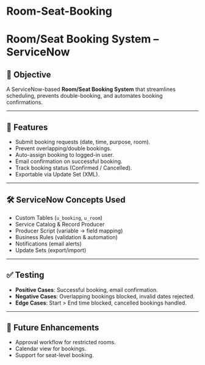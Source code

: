# Room-Seat-Booking
# Room/Seat Booking System – ServiceNow

## 📌 Objective
A ServiceNow-based **Room/Seat Booking System** that streamlines scheduling, prevents double-booking, and automates booking confirmations.

---

## 🚀 Features
- Submit booking requests (date, time, purpose, room).
- Prevent overlapping/double bookings.
- Auto-assign booking to logged-in user.
- Email confirmation on successful booking.
- Track booking status (Confirmed / Cancelled).
- Exportable via Update Set (XML).

---

## 🛠️ ServiceNow Concepts Used
- Custom Tables (`u_booking`, `u_room`)
- Service Catalog & Record Producer
- Producer Script (variable → field mapping)
- Business Rules (validation & automation)
- Notifications (email alerts)
- Update Sets (export/import)
  
---

## ✅ Testing
- **Positive Cases**: Successful booking, email confirmation.  
- **Negative Cases**: Overlapping bookings blocked, invalid dates rejected.  
- **Edge Cases**: Start > End time blocked, cancelled bookings handled.  

---

## 📌 Future Enhancements
- Approval workflow for restricted rooms.  
- Calendar view for bookings.  
- Support for seat-level booking.  
